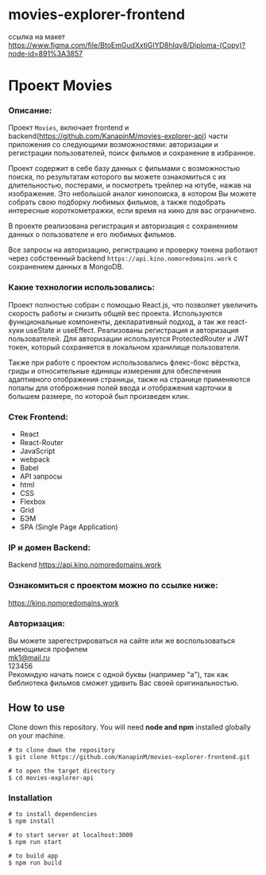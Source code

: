 # movies-explorer-frontend

ссылка на макет https://www.figma.com/file/BtoEmGudXxtiGIYD8hIqy8/Diploma-(Copy)?node-id=891%3A3857

# Проект Movies

### Описание:

Проект `Movies`, включает frontend и backend(https://github.com/KanapinM/movies-explorer-api) части приложения со следующими возможностями: авторизации и регистрации пользователей, поиск фильмов и сохранение в избранное.

Проект содержит в себе базу данных с фильмами с возможностью поиска, по результатам которого вы можете ознакомиться с их длительностью, постерами, и посмотреть трейлер на ютубе, нажав на изображение. Это небольшой аналог кинопоиска, в котором Вы можете собрать свою подборку любимых фильмов, а также подобрать интересные короткометражки, если время на кино для вас ограничено.

В проекте реализована регистрация и авторизация с сохранением данных о пользователе и его любимых фильмов.

Все запросы на авторизацию, регистрацию и проверку токена работают через собственный backend `https://api.kino.nomoredomains.work` с сохранением данных в MongoDB.

### Какие технологии использовались:

Проект полностью собран с помощью React.js, что позволяет увеличить скорость работы и снизить общей вес проекта. Используются функциональные компоненты, декларативный подход, а так же react-хуки useState и useEffect. Реализованы регистрация и авторизация пользователей. Для авторизации используется ProtectedRouter и JWT токен, который сохраняется в локальном хранилище пользователя.

Также при работе с проектом использовались флекс-бокс вёрстка, гриды и относительные единицы измерения для обеспечения адаптивного отображения страницы, также на странице применяются попапы для отоброжения полей ввода и отображения карточки в большем размере, по которой был произведен клик.

### Cтек Frontend:

- React
- React-Router
- JavaScript
- webpack
- Babel
- API запросы
- html
- CSS
- Flexbox
- Grid
- БЭМ
- SPA (Single Page Application)

### IP и домен Backend:

Backend https://api.kino.nomoredomains.work

### Ознакомиться с проектом можно по ссылке ниже:

https://kino.nomoredomains.work

### Авторизация:

Вы можете зарегестрироваться на сайте или же воспользоваться имеющимся профилем<br>
mk1@mail.ru<br>
123456<br>
Рекомндую начать поиск с одной буквы (например "а"), так как библиотека фильмов сможет удивить Вас своей оригинальностью.

## How to use

Clone down this repository. You will need **node and npm** installed globally on your machine.<br>

```
# to clone down the repository
$ git clone https://github.com/KanapinM/movies-explorer-frontend.git

# to open the target directory
$ cd movies-explorer-api
```

### Installation

```
# to install dependencies
$ npm install

# to start server at localhost:3000
$ npm run start

# to build app
$ npm run build
```

